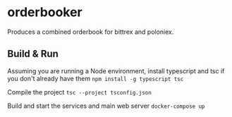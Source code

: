# orderbooker

Produces a combined orderbook for bittrex and poloniex.

## Build & Run

Assuming you are running a Node environment, install typescript and tsc if you don't already have them
```npm install -g typescript tsc```

Compile the project
```tsc --project tsconfig.json```

Build and start the services and main web server
```docker-compose up```
